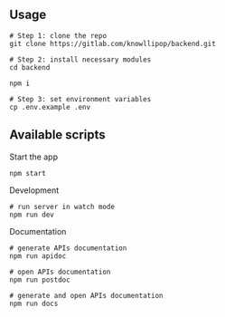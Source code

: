 ## Usage
```
# Step 1: clone the repo
git clone https://gitlab.com/knowllipop/backend.git

# Step 2: install necessary modules
cd backend

npm i

# Step 3: set environment variables
cp .env.example .env
```

## Available scripts
Start the app
```
npm start
```
Development
```
# run server in watch mode
npm run dev
```

Documentation
```
# generate APIs documentation
npm run apidoc

# open APIs documentation
npm run postdoc

# generate and open APIs documentation
npm run docs
```
